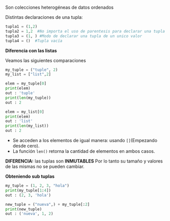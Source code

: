 
Son colecciones heterogéneas de datos ordenados

Distintas declaraciones de una tupla:

~~~ Python
tupla1 = (1,2) 
tupla2 = 1,2  #No importa el uso de parentesis para declarar una tupla
tupla3 = (1, ) #Modo de declarar una tupla de un unico valor
tupla4 = ()  #Tupla vacía
~~~

**Diferencia con las listas**

Veamos las siguientes comparaciones

~~~ Python
my_tuple = ("tuple", 2)
my_list = ["list",2]

elem = my_tuple[0]
print(elem)
out : 'tuple'
print(len(my_tuple))
out : 2

elem = my_list[0]
print(elem)
out : 'list'
print(len(my_list))
out : 2 
~~~

- Se acceden a los elementos de igual manera: usando `[]`(Empezando desde cero).
- La función `len()` retorna la cantidad de elementos en ambos casos.

**DIFERENCIA:** las tuplas son **INMUTABLES**
Por lo tanto su tamaño y valores de las mismas no se pueden cambiar.


**Obteniendo sub tuplas**

~~~ Python
my_tuple = (1, 2, 3, "hola")
print(my_tuple[1:4])
out : (2, 3, 'hola')

new_tuple = ("nueva",) + my_tuple[:2]
print(new_tuple)
out : ('nueva', 1, 2)
~~~

